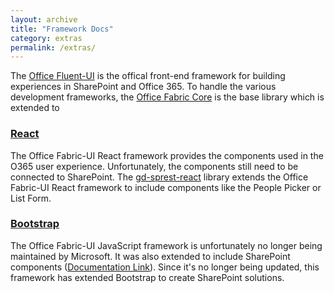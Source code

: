 ```yaml
---
layout: archive
title: "Framework Docs"
category: extras
permalink: /extras/
---
```

The [Office Fluent-UI](https://developer.microsoft.com/en-us/fluentui) is the offical front-end framework for building experiences in SharePoint and Office 365. To handle the various development frameworks, the [Office Fabric Core](https://developer.microsoft.com/en-us/fluentui#/styles) is the base library which is extended to

### [React](react)

The Office Fabric-UI React framework provides the components used in the O365 user experience. Unfortunately, the components still need to be connected to SharePoint. The [gd-sprest-react](react) library extends the Office Fabric-UI React framework to include components like the People Picker or List Form.

### [Bootstrap](bs)

The Office Fabric-UI JavaScript framework is unfortunately no longer being maintained by Microsoft. It was also extended to include SharePoint components ([Documentation Link](js)). Since it's no longer being updated, this framework has extended Bootstrap to create SharePoint solutions.
